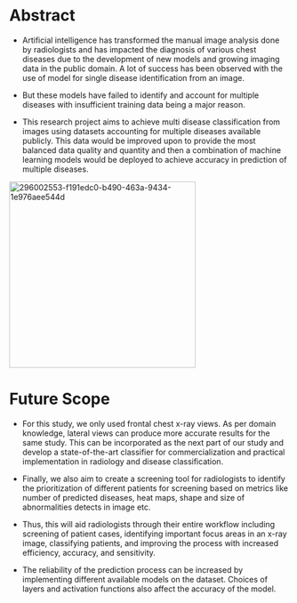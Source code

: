 # Abstract
- Artificial intelligence has transformed the manual image analysis done by radiologists and has impacted the diagnosis of various chest diseases due to the development of new models and growing imaging data in the public domain. A lot of success has been observed with the use of model for single disease identification from an image. 

- But these models have failed to identify and account for multiple diseases with insufficient training data being a major reason. 

- This research project aims to achieve multi disease classification from images using datasets accounting for multiple diseases available publicly. This data would be improved upon to provide the most balanced data quality and quantity and then a combination of machine learning models would be deployed to achieve accuracy in prediction of multiple diseases.

<img width="335" alt="296002553-f191edc0-b490-463a-9434-1e976aee544d" src="https://github.com/bansalpratham14/x-ray-diagnosis-using-machine-learning/assets/60049210/81c0e115-2ab7-4ef7-a21e-d94306d154ea">

# Future Scope

- For this study, we only used frontal chest x-ray views. As per domain knowledge, lateral views can produce more accurate results for the same study. This can be incorporated as the next part of our study and develop a state-of-the-art classifier for commercialization and practical implementation in radiology and disease classification.

- Finally, we also aim to create a screening tool for radiologists to identify the prioritization of different patients for screening based on metrics like number of predicted diseases, heat maps, shape and size of abnormalities detects in image etc. 
- Thus, this will aid radiologists through their entire workflow including screening of patient cases, identifying important focus areas in an x-ray image, classifying patients, and improving the process with increased efficiency, accuracy, and sensitivity.
- The reliability of the prediction process can be increased by implementing different available models on the dataset. Choices of layers and activation functions also affect the accuracy of the model.

